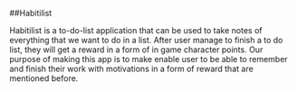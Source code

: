 ##Habitilist

Habitilist is a to-do-list application that can be used to take notes of everything that we want to do in a list. After user manage to finish a to do list, they will get a reward in a form of in game character points. Our purpose of making this app is to make enable user to be able to remember and finish their work with motivations in a form of reward that are mentioned before.
